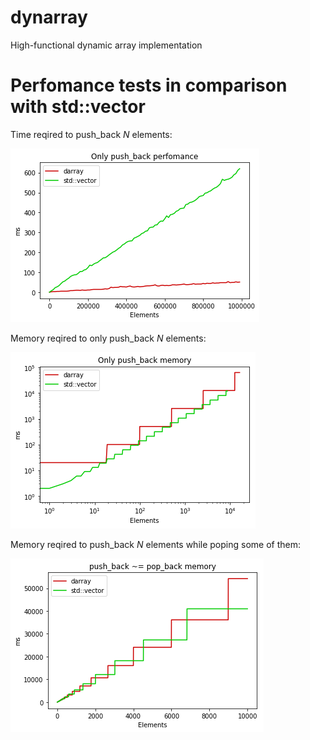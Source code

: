 # dynarray
High-functional dynamic array implementation

<h1>Perfomance tests in comparison with std::vector</h1>

Time reqired to push_back <i>N</i> elements:

<p>
  <img src="dynarray/dynarray/bench2.png">
</p>

Memory reqired to only push_back <i>N</i> elements:

<p>
  <img src="dynarray/dynarray/bench0.png">
</p>

Memory reqired to push_back <i>N</i> elements while poping some of them:

<p>
  <img src="dynarray/dynarray/bench1.png">
</p>

